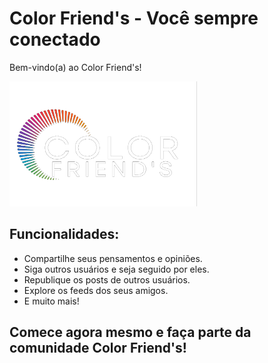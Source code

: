 # Color Friend's - Você sempre conectado

Bem-vindo(a) ao Color Friend's!

<img src="logo1.png" alt="Descrição da Imagem" width="300" height="200" />

## Funcionalidades:

- Compartilhe seus pensamentos e opiniões.
- Siga outros usuários e seja seguido por eles.
- Republique os posts de outros usuários.
- Explore os feeds dos seus amigos.
- E muito mais!

## Comece agora mesmo e faça parte da comunidade Color Friend's!


